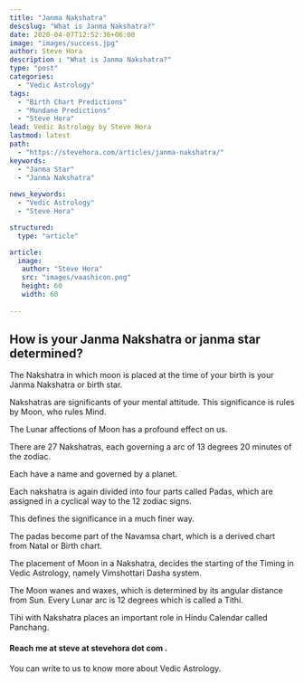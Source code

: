 ```yaml
---
title: "Janma Nakshatra"
descslug: "What is Janma Nakshatra?"
date: 2020-04-07T12:52:36+06:00
image: "images/success.jpg"
author: Steve Hora
description : "What is Janma Nakshatra?"
type: "post"
categories: 
  - "Vedic Astrology"
tags:
  - "Birth Chart Predictions"
  - "Mundane Predictions"
  - "Steve Hora"
lead: Vedic Astrology by Steve Hora
lastmod: latest 
path:
  - "https://stevehora.com/articles/janma-nakshatra/"
keywords:
  - "Janma Star"
  - "Janma Nakshatra"
  
news_keywords:
  - "Vedic Astrology"
  - "Steve Hora"

structured:
  type: "article"

article:
  image:
   author: "Steve Hora"
   src: "images/vaashicon.png"
   height: 60
   width: 60
  
---
```


## How is your Janma Nakshatra or janma star determined?

The Nakshatra in which moon is placed at the time of your birth is your Janma Nakshatra or birth star.

Nakshatras are significants of your mental attitude. This significance is rules by Moon, who rules Mind.

The Lunar affections of Moon has a profound effect on us.

There are 27 Nakshatras, each governing a arc of 13 degrees 20 minutes of the zodiac.

Each have a name and governed by a planet.

Each nakshatra is again divided into four parts called Padas, which are assigned in a cyclical way to the 12 zodiac signs.

This defines the significance in a much finer way.

The padas become part of the Navamsa chart, which is a derived chart from Natal or Birth chart.

The placement of Moon in a Nakshatra, decides the starting of the Timing in Vedic Astrology, namely Vimshottari Dasha system.

The Moon wanes and waxes, which is determined by its angular distance from Sun. Every Lunar arc is 12 degrees which is called a Tithi.

Tihi with Nakshatra places an important role in Hindu Calendar called Panchang.

#### Reach me at  steve at stevehora dot com .

You can write to us to know more about Vedic Astrology.
